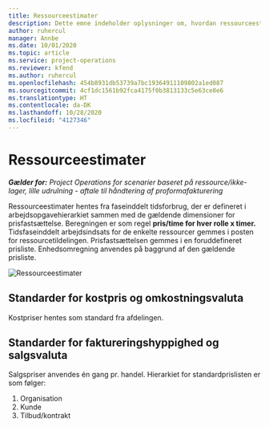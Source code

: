 ```yaml
---
title: Ressourceestimater
description: Dette emne indeholder oplysninger om, hvordan ressourceestimater beregnes i Project Operations.
author: ruhercul
manager: Annbe
ms.date: 10/01/2020
ms.topic: article
ms.service: project-operations
ms.reviewer: kfend
ms.author: ruhercul
ms.openlocfilehash: 454b8931db53739a7bc19364911109802a1ed087
ms.sourcegitcommit: 4cf1dc1561b92fca4175f0b3813133c5e63ce8e6
ms.translationtype: HT
ms.contentlocale: da-DK
ms.lasthandoff: 10/28/2020
ms.locfileid: "4127346"
---
```

# <a name="resource-estimates"></a>Ressourceestimater

_**Gælder for:** Project Operations for scenarier baseret på ressource/ikke-lager, lille udrulning - aftale til håndtering af proformafakturering_

Ressourceestimater hentes fra faseinddelt tidsforbrug, der er defineret i arbejdsopgavehierarkiet sammen med de gældende dimensioner for prisfastsættelse. Beregningen er som regel **pris/time for hver rolle x timer.** Tidsfaseinddelt arbejdsindsats for de enkelte ressourcer gemmes i posten for ressourcetildelingen. Prisfastsættelsen gemmes i en foruddefineret prisliste. Enhedsomregning anvendes på baggrund af den gældende prisliste.

![Ressourceestimater](./media/navigation12.png)

## <a name="default-cost-price-and-cost-currency"></a>Standarder for kostpris og omkostningsvaluta

Kostpriser hentes som standard fra afdelingen.

## <a name="default-bill-rate-and-sales-currency"></a>Standarder for faktureringshyppighed og salgsvaluta

Salgspriser anvendes én gang pr. handel. Hierarkiet for standardprislisten er som følger:

1. Organisation
2. Kunde
3. Tilbud/kontrakt
